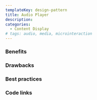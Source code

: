 ```yaml
---
templateKey: design-pattern
title: Audio Player
description:
categories:
  - Content Display
# tags: audio, media, microinteraction
---
```


### Benefits

### Drawbacks

### Best practices

### Code links